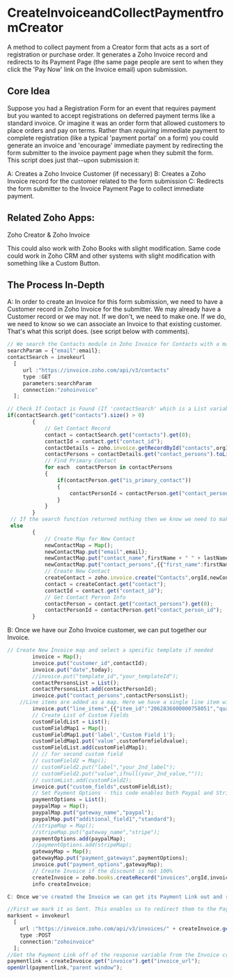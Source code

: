 # CreateInvoiceandCollectPaymentfromCreator
A method to collect payment from a Creator form that acts as a sort of registration or purchase order. It generates a Zoho Invoice record and redirects to its Payment Page (the same page people are sent to when they click the 'Pay Now' link on the Invoice email) upon submission.

## Core Idea

Suppose you had a Registration Form for an event that requires payment but you wanted to accept registrations on deferred payment terms like a standard invoice. Or imagine it was an order form that allowed customers to place orders and pay on terms. Rather than *requiring* immediate payment to complete registration (like a typical 'payment portal' on a form) you could generate an invoice and 'encourage' immediate payment by redirecting the form submitter to the invoice payment page when they submit the form. This script does just that--upon submission it:

A: Creates a Zoho Invoice Customer (if necessary)
B: Creates a Zoho Invoice record for the customer related to the form submission
C: Redirects the form submitter to the Invoice Payment Page to collect immediate payment.

## Related Zoho Apps:

Zoho Creator &
Zoho Invoice

This could also work with Zoho Books with slight modification.
 Same code could work in Zoho CRM and other systems with slight modification with something like a Custom Button.

## The Process In-Depth

A: In order to create an Invoice for this form submission, we need to have a Customer record in Zoho Invoice for the submitter. We may already have a Customer record or we may not. If we don't, we need to make one. If we do, we need to know so we can associate an Invoice to that existing customer. That's what this script does. (see script below with comments).

```javascript
// We search the Contacts module in Zoho Invoice for Contacts with a matching email address to the one provided.
searchParam = {"email":email};
contactSearch = invokeurl
  [
	 url :"https://invoice.zoho.com/api/v3/contacts"
	 type :GET
	 parameters:searchParam
	 connection:"zohoinvoice"
  ];

// Check If Contact is Found (If 'contactSearch' which is a List variable, is not empty) and query the primary contact's info to put on the invoice
if(contactSearch.get("contacts").size() > 0)
		{
			// Get Contact Record
			contact = contactSearch.get("contacts").get(0);
			contactId = contact.get("contact_id");
			contactDetails = zoho.invoice.getRecordById("contacts",orgId,contactId.toLong()).get("contact");
			contactPersons = contactDetails.get("contact_persons").toList();
			// Find Primary Contact
			for each  contactPerson in contactPersons
			{
				if(contactPerson.get("is_primary_contact"))
				{
					contactPersonId = contactPerson.get("contact_person_id");
				}
			}
		}
 // If the search function returned nothing then we know we need to make a Contact which we do below. Note: The Variables here like firstname and lastname and whatnot come from the form.
 else
		{
			// Create Map for New Contact
			newContactMap = Map();
			newContactMap.put("email",email);
			newContactMap.put("contact_name",firstName + " " + lastName);
			newContactMap.put("contact_persons",{{"first_name":firstName,"last_name":lastName,"email":email}});
			// Create New Contact
			createContact = zoho.invoice.create("Contacts",orgId,newContactMap);
			contact = createContact.get("contact");
			contactId = contact.get("contact_id");
			// Get Contact Person Info
			contactPerson = contact.get("contact_persons").get(0);
			contactPersonId = contactPerson.get("contact_person_id");
		}
```

B: Once we have our Zoho Invoice customer, we can put together our Invoice. 

```javascript
// Create New Invoice map and select a specific template if needed
		invoice = Map();
		invoice.put("customer_id",contactId);
		invoice.put("date",today);
		//invoice.put("template_id","your_templateId");
		contactPersonsList = List();
		contactPersonsList.add(contactPersonId);
		invoice.put("contact_persons",contactPersonsList);
    //Line items are added as a map. Here we have a single line item with its ID and a custom Fee from the form.
		invoice.put("line_items",{{"item_id":"2062836000000758051","quantity":"1","rate":input.Fee}});
		// Create List of Custom Fields
		customFieldList = List();
		customFieldMap1 = Map();
		customFieldMap1.put('label','Custom Field 1');
		customFieldMap1.put('value',customformfieldvalue);
		customFieldList.add(customFieldMap1);
		// // for second custom field
		// customField2 = Map();
		// customField2.put("label","your_2nd_label");
		// customField2.put("value",ifnull(your_2nd_value,""));
		// customList.add(customField2);
		invoice.put("custom_fields",customFieldList);
		// Set Payment Options - this code enables both Paypal and Stripe, but you can of course customize it
		paymentOptions = List();
		paypalMap = Map();
		paypalMap.put("gateway_name","paypal");
		paypalMap.put("additional_field1","standard");
		//stripeMap = Map();
		//stripeMap.put("gateway_name","stripe");
		paymentOptions.add(paypalMap);
		//paymentOptions.add(stripeMap);
		gatewayMap = Map();
		gatewayMap.put("payment_gateways",paymentOptions);
		invoice.put("payment_options",gatewayMap);
		// Create Invoice if the discount is not 100%
		createInvoice = zoho.books.createRecord("invoices",orgId,invoice);
		info createInvoice;
```
```javascript
C: Once we've created the Invoice we can get its Payment Link out and redirect the form submitter to that page.

//First we mark it as Sent. This enables us to redirect them to the Payment Link later.
marksent = invokeurl
  [
	url :"https://invoice.zoho.com/api/v3/invoices/" + createInvoice.get("invoice").get("invoice_id") + "/status/sent"
	type :POST
	connection:"zohoinvoice"
  ];
//Get the Payment Link off of the response variable from the Invoice creation above and redirect!
paymentlink = createInvoice.get("invoice").get("invoice_url");
openUrl(paymentlink,"parent window");
```
